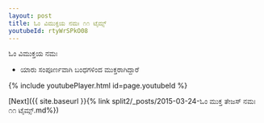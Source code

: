 ```yaml
---
layout: post
title: ಓಂ ವಿಮುಕ್ತಯ ನಮಃ ೧೧ ಟೈಮ್ಸ್
youtubeId: rtyWrSPkO08
---
```

 
 
 ಓಂ ವಿಮುಕ್ತಯ ನಮಃ  
 
 -  ಯಾರು ಸಂಪೂರ್ಣವಾಗಿ ಬಂಧಗಳಿಂದ ಮುಕ್ತರಾಗಿದ್ದಾರೆ 
 
  
 
  
 
 
 
 
 
 


{% include youtubePlayer.html id=page.youtubeId %}
 
[Next]({{ site.baseurl }}{% link  split2/_posts/2015-03-24-ಓಂ ಮುಕ್ತ ತೇಜಸ್ ನಮಃ ೧೧ ಟೈಮ್ಸ್.md%})
 
